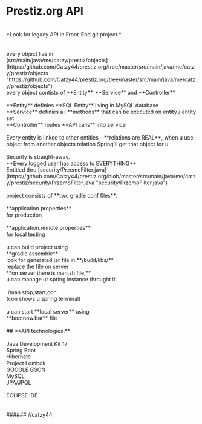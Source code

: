 # **Prestiz.org API**<br/>
<br/>
*Look for legacy API in Front-End git project.*<br/>
<br/>
<br/>
every object live in:<br/>
[src/main/java/me/catzy/prestiz/objects](https://github.com/Catzy44/prestiz.org/tree/master/src/main/java/me/catzy/prestiz/objects "https://github.com/Catzy44/prestiz.org/tree/master/src/main/java/me/catzy/prestiz/objects")<br/>
every object contists of **Entity**, **Service** and **Controller**<br/>
<br/>
**Entity** definies **SQL Entity** living in MySQL database<br/>
**Service** definies all **methods** that can be executed on entity / entity set<br/>
**Controller** routes **API calls** into service<br/>
<br/>
Every entity is linked to other entities - **relations are REAL**, when u use object from another objects relation Spring'll get that object for u<br/>
<br/>
Security is straight-away.<br/>
**Every logged user has access to EVERYTHING**<br/>
Entitled thru [security/PrzemoFilter.java](https://github.com/Catzy44/prestiz.org/blob/master/src/main/java/me/catzy/prestiz/security/PrzemoFilter.java "security/PrzemoFilter.java")<br/>
<br/>
project consists of **two gradle conf files**:<br/>
<br/>
**application.properties**<br/>
for production<br/>
<br/>
**application.remote.properties**<br/>
for local testing<br/>
<br/>
u can build project using<br/>
**gradle assemble**<br/>
look for generated jar file in **/build/libs/**<br/>
replace the file on server<br/>
**on server there is man.sh file,**<br/>
u can manage ur spring instance throught it.<br/>
<br/>
./man stop,start,con<br/>
(con shows u spring terminal)<br/>
<br/>
u can start **local server** using<br/>
**bootnow.bat** file<br/>
<br/>
## **API technologies:**<br/>
<br/>
Java Development Kit 17<br/>
Spring Boot<br/>
Hibernate<br/>
Project Lombok<br/>
GOOGLE GSON <br/>
MySQL<br/>
JPA/JPQL<br/>
<br/>
ECLIPSE IDE<br/>
<br/>
<br/>
###### //catzy44<br/>
